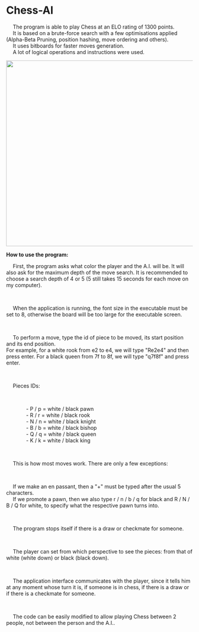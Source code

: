 # Chess-AI

&emsp; The program is able to play Chess at an ELO rating of 1300 points. <br/>
&emsp; It is based on a brute-force search with a few optimisations applied (Alpha-Beta Pruning, position hashing, move ordering and others). <br/>
&emsp; It uses bitboards for faster moves generation. <br/>
&emsp; A lot of logical operations and instructions were used. <br/>

<p align = "center">
  <img width="1000" height="500" src="https://github.com/Razvan48/Chess-A.I./blob/main/Demo/ChessAIDemo.gif">
</p>

**How to use the program:**

&emsp; First, the program asks what color the player and the A.I. will be. It will also ask for the maximum depth of the move search. It is recommended to choose a search depth of 4 or 5 (5 still takes 15 seconds for each move on my computer). <br/>

<br/>

&emsp; When the application is running, the font size in the executable must be set to 8, otherwise the board will be too large for the executable screen. <br/>

<br/>

&emsp; To perform a move, type the id of piece to be moved, its start position and its end position. <br/>
For example, for a white rook from e2 to e4, we will type "Re2e4" and then press enter. For a black queen from 7f to 8f, we will type "q7f8f" and press enter. <br/>

<br/>

&emsp; Pieces IDs: <br/>

<br/>
 
&emsp; &emsp; &emsp; - P / p = white / black pawn <br/>
&emsp; &emsp; &emsp; - R / r = white / black rook <br/>
&emsp; &emsp; &emsp; - N / n = white / black knight <br/>
&emsp; &emsp; &emsp; - B / b = white / black bishop <br/>
&emsp; &emsp; &emsp; - Q / q = white / black queen <br/>
&emsp; &emsp; &emsp; - K / k = white / black king <br/>

<br/>

&emsp; This is how most moves work. There are only a few exceptions: <br/>

<br/>

&emsp; If we make an en passant, then a "+" must be typed after the usual 5 characters. <br/>
&emsp; If we promote a pawn, then we also type r / n / b / q for black and R / N / B / Q for white, to specify what the respective pawn turns into. <br/>

<br/>

&emsp; The program stops itself if there is a draw or checkmate for someone. <br/>

<br/>

&emsp; The player can set from which perspective to see the pieces: from that of white (white down) or black (black down). <br/>

<br/>

&emsp; The application interface communicates with the player, since it tells him at any moment whose turn it is, if someone is in chess, if there is a draw or if there is a checkmate for someone. <br/>

<br/>

&emsp; The code can be easily modified to allow playing Chess between 2 people, not between the person and the A.I.. <br/>

<br/>







